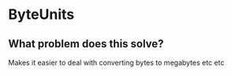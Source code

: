 # ByteUnits

## What problem does this solve?
Makes it easier to deal with converting bytes to megabytes etc etc 
